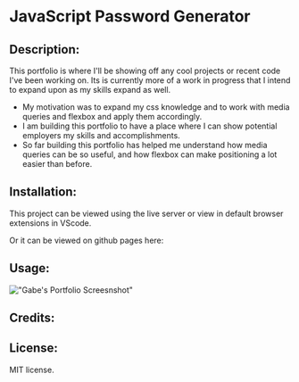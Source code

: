 # JavaScript Password Generator

## Description:
  
This portfolio is where I'll be showing off any cool projects or recent code I've been working on. Its is currently more of a work in progress that I intend to expand upon as my skills expand as well.
  - My motivation was to expand my css knowledge and to work with media queries and flexbox and apply them accordingly.
  - I am building this portfolio to have a place where I can show potential employers my skills and accomplishments.
  - So far building this portfolio has helped me understand how media queries can be so useful, and how flexbox can make positioning a lot easier than before.
  
## Installation:
This project can be viewed using the live server or view in default browser extensions in VScode.

Or it can be viewed on github pages here: 

## Usage:
!["Gabe's Portfolio Screesnshot"](./assets/images/Portfolio_screenshot.png)

## Credits:


## License:
MIT license.
